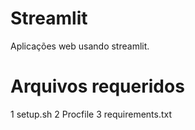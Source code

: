 # Streamlit
Aplicações web usando streamlit.

# Arquivos requeridos
1 setup.sh
2 Procfile
3 requirements.txt